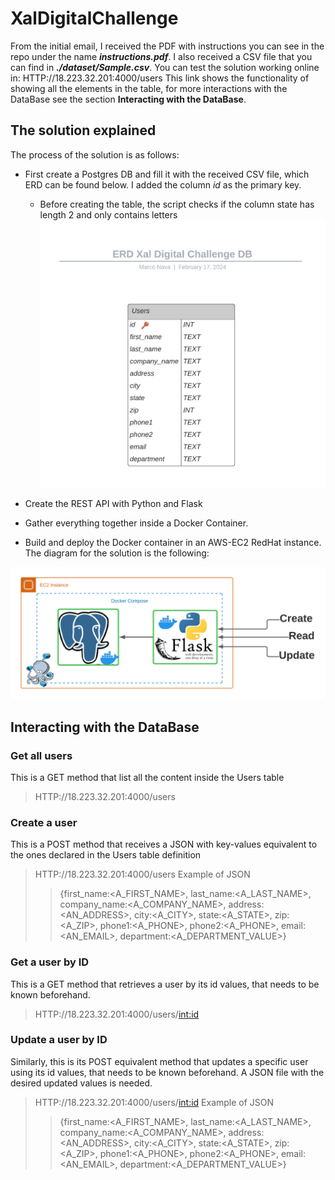 # XalDigitalChallenge
From the initial email, I received the PDF with instructions you can see in the repo under the name ***instructions.pdf***. I also received a CSV file that you can find in ***./dataset/Sample.csv***.
You can test the solution working online in:
  HTTP://18.223.32.201:4000/users
This link shows the functionality of showing all the elements in the table, for more interactions with the DataBase see the section **Interacting with the DataBase**.

## The solution explained
The process of the solution is as follows:
* First create a Postgres DB and fill it with the received CSV file, which ERD can be found below. I added the column *id* as the primary key.
  * Before creating the table, the script checks if the column state has length 2 and only contains letters   
![Alt text](/img/ERD.png)

* Create the REST API with Python and Flask
* Gather everything together inside a Docker Container.
* Build and deploy the Docker container in an AWS-EC2 RedHat instance.
The diagram for the solution is the following:

![Alt text](/img/app.png)

## Interacting with the DataBase
### Get all users
This is a GET method that list all the content inside the Users table
> HTTP://18.223.32.201:4000/users  

### Create a user
This is a POST method that receives a JSON with key-values equivalent to the ones declared in the Users table definition
> HTTP://18.223.32.201:4000/users
> Example of JSON
> > {first_name:<A_FIRST_NAME>,
> >  last_name:<A_LAST_NAME>,
> >  company_name:<A_COMPANY_NAME>,
> >  address:<AN_ADDRESS>,
> >  city:<A_CITY>,
> >  state:<A_STATE>,
> >  zip:<A_ZIP>,
> >  phone1:<A_PHONE>,
> >  phone2:<A_PHONE>,
> >  email:<AN_EMAIL>,
> >  department:<A_DEPARTMENT_VALUE>}

### Get a user by ID
This is a GET method that retrieves a user by its id values, that needs to be known beforehand.
> HTTP://18.223.32.201:4000/users/<int:id> 

### Update a user by ID
Similarly, this is its POST equivalent method that updates a specific user using its id values, that needs to be known beforehand. A JSON file with the desired updated values is needed.
> HTTP://18.223.32.201:4000/users/<int:id> 
> Example of JSON
> > {first_name:<A_FIRST_NAME>,
> >  last_name:<A_LAST_NAME>,
> >  company_name:<A_COMPANY_NAME>,
> >  address:<AN_ADDRESS>,
> >  city:<A_CITY>,
> >  state:<A_STATE>,
> >  zip:<A_ZIP>,
> >  phone1:<A_PHONE>,
> >  phone2:<A_PHONE>,
> >  email:<AN_EMAIL>,
> >  department:<A_DEPARTMENT_VALUE>}

